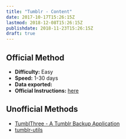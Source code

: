```yaml
---
title: "Tumblr - Content"
date: 2017-10-17T15:26:15Z
lastmod: 2018-12-08T15:26:15Z
publishdate: 2018-11-23T15:26:15Z
draft: true
---
```


##  Official Method

* **Difficulty:** Easy
* **Speed:** 1-30 days
* **Data exported:**
* **Official Instructions:** [here](https://tumblr.zendesk.com/hc/en-us/articles/360003604974-Access-and-manage-data-associated-with-your-account)



## Unofficial Methods

* [TumblThree - A Tumblr Backup Application](https://www.jzab.de/content/tumblthree)
* [tumblr-utils](https://github.com/bbolli/tumblr-utils/)